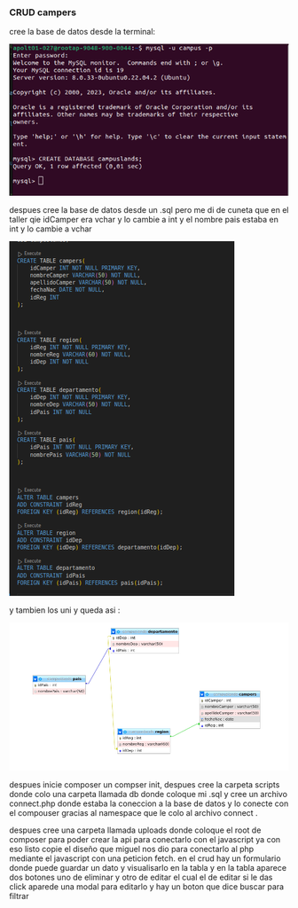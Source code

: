 ### CRUD campers

cree la base de datos desde la terminal:

![](https://raw.githubusercontent.com/Novacord/filtroInsentivo/master/img/Screenshot%20from%202023-06-28%2017-25-25.png)

despues cree la base de datos desde un .sql pero me di de cuneta que en el taller qie idCamper era vchar y lo cambie a int y el nombre pais estaba en int y lo cambie a vchar 

![](https://raw.githubusercontent.com/Novacord/filtroInsentivo/master/img/Screenshot%20from%202023-06-28%2017-31-28.png)

y tambien los uni y queda asi :

![](https://raw.githubusercontent.com/Novacord/filtroInsentivo/master/img/Screenshot%20from%202023-06-28%2017-26-31.png)

despues inicie composer un compser init, despues cree la carpeta scripts donde colo una carpeta llamada db donde coloque mi .sql y cree un archivo connect.php donde estaba la coneccion a la base de datos y lo conecte con el compouser gracias al namespace que le colo al archivo connect .

despues cree una carpeta llamada uploads donde coloque el root de composer para poder crear la api para conectarlo con el javascript ya con eso listo copie el diseño que miguel nos dio para conectarlo al php mediante el javascript con una peticion fetch. en el crud hay un formulario donde puede guardar un dato y visualisarlo en la tabla y en la tabla aparece dos botones uno de eliminar y otro de editar el cual el de editar si le das click aparede una modal para editarlo y hay un boton que dice buscar para filtrar